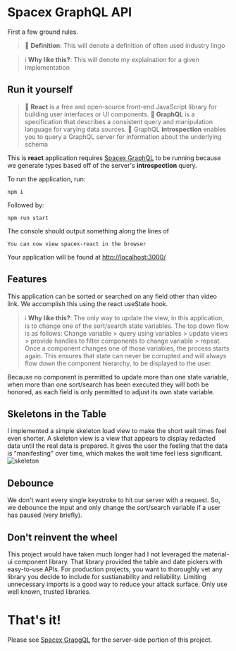 # Spacex GraphQL API
First a few ground rules.
> 📙 **Definition**: This will denote a definition of often used industry lingo

> ℹ️ **Why like this?**: This will denote my explaination for a given implementation

## Run it yourself

> 📙 **React** is a free and open-source front-end JavaScript library for building user interfaces or UI components.
> 📙 **GraphQL** is a specification that describes a consistent query and manipulation language for varying data sources.
> 📙 GraphQL **introspection** enables you to query a GraphQL server for information about the underlying schema


This is **react** application requires [Spacex GraphQL](https://github.com/SkylarWapato/spacex-graphql) to be running because we generate types based off of the server's **introspection** query.

To run the application, run: 

```npm i```

Followed by:

```npm run start```

The console should output something along the lines of

```You can now view spacex-react in the browser```

Your application will be found at [http://localhost:3000/](http://localhost:3000/)

## Features
This application can be sorted or searched on any field other than video link.  We accomplish this using the react useState hook.
> ℹ️ **Why like this?**: The only way to update the view, in this application, is to change one of the sort/search state variables.  The top down flow is as follows: Change variable > query using variables > update views > provide handles to filter components to change variable > repeat.  Once a component changes one of those variables, the process starts again.  This ensures that state can never be corrupted and will always flow down the component hierarchy, to be displayed to the user.

Because no component is permitted to update more than one state variable, when more than one sort/search has been executed they will both be honored, as each field is only permitted to adjust its own state variable.

## Skeletons in the Table
I implemented a simple skeleton load view to make the short wait times feel even shorter.  A skeleton view is a view that appears to display redacted data until the real data is prepared.  It gives the user the feeling that the data is "manifesting" over time, which makes the wait time feel less significant.
![skeleton](assets/skeleton.png)

## Debounce
We don't want every single keystroke to hit our server with a request.  So, we debounce the input and only change the sort/search variable if a user has paused (very briefly).

## Don't reinvent the wheel
This project would have taken much longer had I not leveraged the material-ui component library.  That library provided the table and date pickers with easy-to-use APIs.  For production projects, you want to thoroughly vet any library you decide to include for sustianability and reliability.  Limiting unnecessary imports is a good way to reduce your attack surface.  Only use well known, trusted libraries.

# That's it!
Please see [Spacex GrapgQL](https://github.com/SkylarWapato/spacex-react) for the server-side portion of this project.